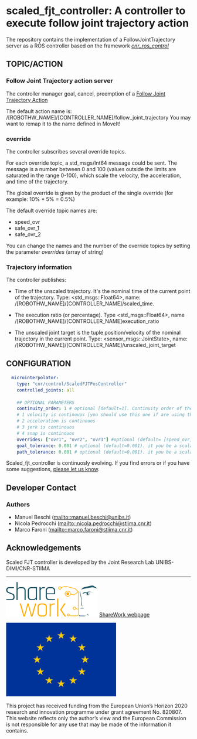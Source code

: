 # scaled_fjt_controller: A controller to execute follow joint trajectory action

The repository contains the implementation of a FollowJointTrajectory server as a ROS controller based on the framework [_cnr_ros_control_](https://github.com/CNR-STIIMA-IRAS/cnr_ros_control)

## TOPIC/ACTION

### Follow Joint Trajectory action server
The controller manager goal, cancel, preemption of a [Follow Joint Trajectory Action](http://docs.ros.org/en/api/control_msgs/html/action/FollowJointTrajectory.html)

The default action name is: /[ROBOTHW_NAME]/[CONTROLLER_NAME]/follow_joint_trajectory
You may want to remap it to the name defined in MoveIt!

### override
The controller subscribes several override topics. 

For each override topic, a std_msgs/Int64 message could be sent. The message is a number between 0 and 100 (values outside the limits are saturated in the range 0-100), which scale the velocity, the acceleration, and time of the trajectory.

The global override is given by the product of the single override (for example: 10% * 5% = 0.5%)

The default override topic names are:

- speed_ovr
- safe_ovr_1
- safe_ovr_2

You can change the names and the number of the override topics by setting the parameter _overrides_ (array of string)

### Trajectory information
The controller publishes:

- Time of the unscaled trajectory. It's the nominal time of the current point of the trajectory. Type: <std_msgs::Float64>, name: /[ROBOTHW_NAME]/[CONTROLLER_NAME]/scaled_time.

- The execution ratio (or percentage). Type <std_msgs::Float64>, name /[ROBOTHW_NAME]/[CONTROLLER_NAME]execution_ratio

- The unscaled joint target is the tuple position/velocity of the nominal trajectory in the current point. Type: <sensor_msgs::JointState>, name: /[ROBOTHW_NAME]/[CONTROLLER_NAME]/unscaled_joint_target


## CONFIGURATION
``` yaml
  microinterpolator:
    type: "cnr/control/ScaledFJTPosController"
    controlled_joints: all

    ## OPTIONAL PARAMETERS
    continuity_order: 1 # optional [default=1]. Continuity order of the trajectory. 
    # 1 velocity is continouos [you should use this one if are using the default_planner_request_adapters/AddTimeParameterization in moveit_config]
    # 2 acceleration is continouos
    # 3 jerk is continouos
    # 4 snap is continouos
    overrides: ["ovr1", "ovr2", "ovr3"] #optional (default= [speed_ovr,safe_ovr_1,safe_ovr2])
    goal_tolerance: 0.001 # optional (default=0.001). it you be a scalar or any array with a value for each joint
    path_tolerance: 0.001 # optional (default=0.001). it you be a scalar or any array with a value for each joint
```

Scaled_fjt_controller is continuosly evolving. If you find errors or if you have some suggestions, [please let us know](https://github.com/JRL-CARI-CNR-UNIBS/online_replanner/issues).

## Developer Contact
### **Authors**
- Manuel Beschi (<mailto::manuel.beschi@unibs.it>)
- Nicola Pedrocchi (<mailto::nicola.pedrocchi@stiima.cnr.it>)
- Marco Faroni (<mailto::marco.faroni@stiima.cnr.it>)

## Acknowledgements
Scaled FJT controller is developed by the Joint Research Lab  UNIBS-DIMI/CNR-STIIMA

***

![EC-H2020](Documentation/Sharework.png) [ShareWork webpage](https://sharework-project.eu/)

![EC-H2020](Documentation/flag_yellow.jpg)

This project has received funding from the European Union’s Horizon 2020 research and innovation programme under grant agreement No. 820807.
This website reflects only the author’s view and the European Commission is not responsible for any use that may be made of the information it contains.
